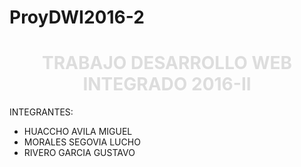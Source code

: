 # ProyDWI2016-2
<h1 style="text-align:center;color:#ddd;">TRABAJO DESARROLLO WEB INTEGRADO 2016-II</h1>
INTEGRANTES:
<ul><li>HUACCHO AVILA MIGUEL
<li>MORALES SEGOVIA LUCHO
<li>RIVERO GARCIA GUSTAVO</ul>
